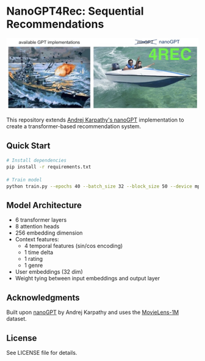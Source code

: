 # NanoGPT4Rec: Sequential Recommendations
![](assets/nanogpt4rec.jpg)

This repository extends [Andrej Karpathy's nanoGPT](https://github.com/karpathy/nanoGPT) implementation to create a transformer-based recommendation system.

## Quick Start

```bash
# Install dependencies
pip install -r requirements.txt

# Train model
python train.py --epochs 40 --batch_size 32 --block_size 50 --device mps
```

## Model Architecture

- 6 transformer layers
- 8 attention heads
- 256 embedding dimension
- Context features:
  - 4 temporal features (sin/cos encoding)
  - 1 time delta
  - 1 rating
  - 1 genre
- User embeddings (32 dim)
- Weight tying between input embeddings and output layer

## Acknowledgments

Built upon [nanoGPT](https://github.com/karpathy/nanoGPT) by Andrej Karpathy and uses the [MovieLens-1M](https://grouplens.org/datasets/movielens/1m/) dataset.

## License

See LICENSE file for details.
